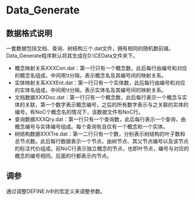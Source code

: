 # Data_Generate
## 数据格式说明
一套数据包括文档、查询、树结构三个.dat文件，拥有相同的随机数前缀。Data_Generate程序默认将其生成在D:\\CEData文件夹下。
+ 概念映射关系XXXCon.dat：第一行只有一个概念数，此后每行由编号和对应的概念名组成，中间用\\t分隔，表示概念名及其编号间的映射关系。
+ 实体映射关系XXXEnt.dat：第一行只有一个实体数，此后每行由编号和对应的实体名组成，中间用\\t分隔，表示实体名及其编号间的映射关系。
+ 文档数据XXXDoc.dat：第一行只有一个概念数，此后每行表示一个概念与实体的关联，第一个数字表示概念编号，之后的所有数字表示与之关联的实体的编号。有NoC个概念名的情况下，该数据文件有NoC行。
+ 查询数据XXXQry.dat：第一行只有一个查询数，此后每行表示一个查询，由概念编号与实体编号组成。每个查询有且仅有一个概念和一个实体。
+ 树结构数据XXXTre.dat：第一二行只有一个数，分别表示树结构的叶子数和总节点数。此后每行数据表示一个节点，由树节点、其父节点编号以及该节点的标注代价组成。前NoC行表示独立概念的节点，也即叶节点，编号与对应的概念的编号相同。后面的行都表示内节点。

## 调参
通过调整DEFINE.h中的宏定义来调整参数。